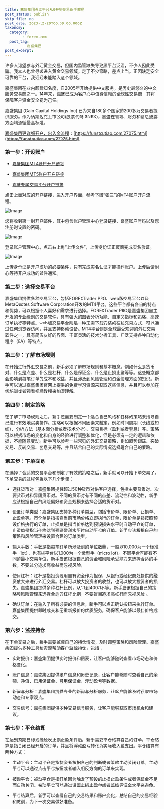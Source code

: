 ```yaml
---
title: 嘉盛集团外汇平台从0开始交易新手教程
post_status: publish
skip_file: no
post_date: 2023-12-29T06:39:00.000Z
taxonomy:
  category:
        - forex-com
  post_tag:
        - 嘉盛集团
post_excerpt: 
---
```

许多人渴望参与外汇黄金交易，但国内监管缺失导致黑平台泛滥，不少人因此受骗。我本人也曾寻求进入黄金交易领域，走了不少弯路，差点上当。正因缺乏安全可靠的平台，我迟迟未能踏入这个领域。

嘉盛集团在业内颇具知名度，自2005年开始提供中文服务，是历史最悠久的中文服务交易商之一。14年来，嘉盛已成为客户心中值得信赖的全球性交易商，其将保障客户资金安全视为己任。

嘉盛集团 (Gain Capital Holdings Inc) 已为来自180多个国家的200多万交易者提供服务。作为纳斯达克上市公司(股票代码:SNEX)，嘉盛在管理、财务和信息披露方面均遵循最高标准。

[嘉盛集团更详细开户，出入金流程](https://funstoutiao.com/27075.html)：[https://funstoutiao.com/27075.html](https://funstoutiao.com/27075.html)

### 第一步：开设账户

* [嘉盛集团MT4账户开户链接](https://s.ssgg.net/jsmt4)

* [嘉盛集团MT5账户开户链接](https://s.ssgg.net/jsmt5)

* [嘉盛专属交易平台开户链接](https://s.ssgg.net/js)

点击上面对应的开户链接，进入开户界面，参考下图“张三”的MT4账户开户流程。

![Image](https://prod-files-secure.s3.us-west-2.amazonaws.com/39ed1227-6d7d-4570-be36-9ccd4a2c4241/7a167aea-686b-400d-af59-4e18eb607a40/640.png?X-Amz-Algorithm=AWS4-HMAC-SHA256&X-Amz-Content-Sha256=UNSIGNED-PAYLOAD&X-Amz-Credential=ASIAZI2LB466VDYHFHER%2F20250901%2Fus-west-2%2Fs3%2Faws4_request&X-Amz-Date=20250901T101308Z&X-Amz-Expires=3600&X-Amz-Security-Token=IQoJb3JpZ2luX2VjEKr%2F%2F%2F%2F%2F%2F%2F%2F%2F%2FwEaCXVzLXdlc3QtMiJHMEUCIHZNEam3LswUO8LekbBnDoUbR15QWb3amW44RSpfaQkQAiEAn%2FM3IbweJYwwETqk6jUKMydoaXKvQ9QoxjaVMw0H9AAq%2FwMIExAAGgw2Mzc0MjMxODM4MDUiDE9EhHoHC6buifgo3CrcAzFRFn%2BnhvkSVMq%2FIxrwURTfSulruENVBgCN%2FFd5CQqwCIxLQ3eWxCFhhcvv1xYEz8sXvfJsWasdTegRetsFpmNN6XNGY3zJQH26y0VGcr77MVm1hiZRuB7Cj2JF1Ygq%2FmnFlBmMqRahHh%2BrVL1KUI9B1trCmwYz3cG7QqVp1suTRWa39I9qM0i2Y3FNBIjX%2F71sm0kY%2B4k6dZB%2BfB8ENn1NCn8zMAV9AJN2MIgzW9IXXUTQGJTpw%2FURtttAq4ODmqJawQv%2B5ktTXQ0%2BcOUL59bACsbqVIcWWDa3spISqxZQxESzVMCgSK%2Fhmu0W4%2FN1mAKaOSFH8ApgyUOjnyzJl7t5PUfCRfI5tSjmI8iZu9S2KW5Ld0kg8GOu%2Fi%2BLQYvkf4rJgyLcr%2FBwORcgX7EHA0BxmV13pxoDsP238XfH1ZbHSKBCJQ9shnxxTtCNaeXmmFb6fIFUEQjQGAUBnMbH4YDhUD5YEiwqlztd0WmDzCbujEc8%2BUcBuNil05wzSA0JYx0EsOF5Y9zc5W57L28jyURSPnVFhTcWP2Ja3igooqK%2FGx2Ux1qQIhcIVY6KqsyKZvkbX1s7%2FInIVk9CWUVAeYEXw4GikbtWKQuajlXJKSy0DlHV3bWbaq16i5p1MPnZ1cUGOqUBW8XQEmx47ve4HxpgMKI3nUbqPE1KY1CXvnt31Ph8D9y%2BRIT%2FULKWqZGujZhc4sfd245n5HlSy0bR3HXmwQNqth8PrJ32ufuQV0Waq%2BV9%2F%2BnGtTo0HBkYIwB1jEIoLWP0gIJWtB1bGwbsHM%2BXW1PPm7o35DgmQROu%2BZXG4d3CJg2UjN1ghWscc%2FM73MVQjIaH6%2F9krjRqD%2F%2FXT8DvnCRzF0XZMs4C&X-Amz-Signature=9dec56d1ca0d234ce4d1a038bbb1ca41f966e60afc9ddc7192b6bf3c62768ca8&X-Amz-SignedHeaders=host&x-amz-checksum-mode=ENABLED&x-id=GetObject)

您将收到第一封开户邮件，其中包含账户管理中心登录链接、嘉盛账户号码以及您注册时设置的密码。

![Image](https://prod-files-secure.s3.us-west-2.amazonaws.com/39ed1227-6d7d-4570-be36-9ccd4a2c4241/eaa1c6b3-2877-4284-a0e1-530e222c27fb/image.png?X-Amz-Algorithm=AWS4-HMAC-SHA256&X-Amz-Content-Sha256=UNSIGNED-PAYLOAD&X-Amz-Credential=ASIAZI2LB466VDYHFHER%2F20250901%2Fus-west-2%2Fs3%2Faws4_request&X-Amz-Date=20250901T101308Z&X-Amz-Expires=3600&X-Amz-Security-Token=IQoJb3JpZ2luX2VjEKr%2F%2F%2F%2F%2F%2F%2F%2F%2F%2FwEaCXVzLXdlc3QtMiJHMEUCIHZNEam3LswUO8LekbBnDoUbR15QWb3amW44RSpfaQkQAiEAn%2FM3IbweJYwwETqk6jUKMydoaXKvQ9QoxjaVMw0H9AAq%2FwMIExAAGgw2Mzc0MjMxODM4MDUiDE9EhHoHC6buifgo3CrcAzFRFn%2BnhvkSVMq%2FIxrwURTfSulruENVBgCN%2FFd5CQqwCIxLQ3eWxCFhhcvv1xYEz8sXvfJsWasdTegRetsFpmNN6XNGY3zJQH26y0VGcr77MVm1hiZRuB7Cj2JF1Ygq%2FmnFlBmMqRahHh%2BrVL1KUI9B1trCmwYz3cG7QqVp1suTRWa39I9qM0i2Y3FNBIjX%2F71sm0kY%2B4k6dZB%2BfB8ENn1NCn8zMAV9AJN2MIgzW9IXXUTQGJTpw%2FURtttAq4ODmqJawQv%2B5ktTXQ0%2BcOUL59bACsbqVIcWWDa3spISqxZQxESzVMCgSK%2Fhmu0W4%2FN1mAKaOSFH8ApgyUOjnyzJl7t5PUfCRfI5tSjmI8iZu9S2KW5Ld0kg8GOu%2Fi%2BLQYvkf4rJgyLcr%2FBwORcgX7EHA0BxmV13pxoDsP238XfH1ZbHSKBCJQ9shnxxTtCNaeXmmFb6fIFUEQjQGAUBnMbH4YDhUD5YEiwqlztd0WmDzCbujEc8%2BUcBuNil05wzSA0JYx0EsOF5Y9zc5W57L28jyURSPnVFhTcWP2Ja3igooqK%2FGx2Ux1qQIhcIVY6KqsyKZvkbX1s7%2FInIVk9CWUVAeYEXw4GikbtWKQuajlXJKSy0DlHV3bWbaq16i5p1MPnZ1cUGOqUBW8XQEmx47ve4HxpgMKI3nUbqPE1KY1CXvnt31Ph8D9y%2BRIT%2FULKWqZGujZhc4sfd245n5HlSy0bR3HXmwQNqth8PrJ32ufuQV0Waq%2BV9%2F%2BnGtTo0HBkYIwB1jEIoLWP0gIJWtB1bGwbsHM%2BXW1PPm7o35DgmQROu%2BZXG4d3CJg2UjN1ghWscc%2FM73MVQjIaH6%2F9krjRqD%2F%2FXT8DvnCRzF0XZMs4C&X-Amz-Signature=3a29c0adca55c82960704d7494d809b1276eff150f05451769b997ca3e07651f&X-Amz-SignedHeaders=host&x-amz-checksum-mode=ENABLED&x-id=GetObject)

登录账户管理中心，点击右上角“上传文件”，上传身份证正反面完成实名验证。

![Image](https://prod-files-secure.s3.us-west-2.amazonaws.com/39ed1227-6d7d-4570-be36-9ccd4a2c4241/54090639-09fc-46b4-a135-e0289f707147/image.png?X-Amz-Algorithm=AWS4-HMAC-SHA256&X-Amz-Content-Sha256=UNSIGNED-PAYLOAD&X-Amz-Credential=ASIAZI2LB466VDYHFHER%2F20250901%2Fus-west-2%2Fs3%2Faws4_request&X-Amz-Date=20250901T101308Z&X-Amz-Expires=3600&X-Amz-Security-Token=IQoJb3JpZ2luX2VjEKr%2F%2F%2F%2F%2F%2F%2F%2F%2F%2FwEaCXVzLXdlc3QtMiJHMEUCIHZNEam3LswUO8LekbBnDoUbR15QWb3amW44RSpfaQkQAiEAn%2FM3IbweJYwwETqk6jUKMydoaXKvQ9QoxjaVMw0H9AAq%2FwMIExAAGgw2Mzc0MjMxODM4MDUiDE9EhHoHC6buifgo3CrcAzFRFn%2BnhvkSVMq%2FIxrwURTfSulruENVBgCN%2FFd5CQqwCIxLQ3eWxCFhhcvv1xYEz8sXvfJsWasdTegRetsFpmNN6XNGY3zJQH26y0VGcr77MVm1hiZRuB7Cj2JF1Ygq%2FmnFlBmMqRahHh%2BrVL1KUI9B1trCmwYz3cG7QqVp1suTRWa39I9qM0i2Y3FNBIjX%2F71sm0kY%2B4k6dZB%2BfB8ENn1NCn8zMAV9AJN2MIgzW9IXXUTQGJTpw%2FURtttAq4ODmqJawQv%2B5ktTXQ0%2BcOUL59bACsbqVIcWWDa3spISqxZQxESzVMCgSK%2Fhmu0W4%2FN1mAKaOSFH8ApgyUOjnyzJl7t5PUfCRfI5tSjmI8iZu9S2KW5Ld0kg8GOu%2Fi%2BLQYvkf4rJgyLcr%2FBwORcgX7EHA0BxmV13pxoDsP238XfH1ZbHSKBCJQ9shnxxTtCNaeXmmFb6fIFUEQjQGAUBnMbH4YDhUD5YEiwqlztd0WmDzCbujEc8%2BUcBuNil05wzSA0JYx0EsOF5Y9zc5W57L28jyURSPnVFhTcWP2Ja3igooqK%2FGx2Ux1qQIhcIVY6KqsyKZvkbX1s7%2FInIVk9CWUVAeYEXw4GikbtWKQuajlXJKSy0DlHV3bWbaq16i5p1MPnZ1cUGOqUBW8XQEmx47ve4HxpgMKI3nUbqPE1KY1CXvnt31Ph8D9y%2BRIT%2FULKWqZGujZhc4sfd245n5HlSy0bR3HXmwQNqth8PrJ32ufuQV0Waq%2BV9%2F%2BnGtTo0HBkYIwB1jEIoLWP0gIJWtB1bGwbsHM%2BXW1PPm7o35DgmQROu%2BZXG4d3CJg2UjN1ghWscc%2FM73MVQjIaH6%2F9krjRqD%2F%2FXT8DvnCRzF0XZMs4C&X-Amz-Signature=d9a094d47c132601576cbec3a1a06aba8dededa5be854630c465c6949d9564c5&X-Amz-SignedHeaders=host&x-amz-checksum-mode=ENABLED&x-id=GetObject)

上传身份证是开户成功的必要条件，只有完成实名认证才能操作账户。上传后请耐心等待开户成功的邮件通知。

### 第二步：选择交易平台

嘉盛集团提供多种交易平台，包括FOREXTrader PRO、web版交易平台以及MetaQuotes Software Corporation开发的MT4平台。这些平台都有各自的特点和优势，可以根据个人喜好和需求进行选择。FOREXTrader PRO是嘉盛集团自主开发的专业级别的交易软件，具有强大的图表分析功能、自定义指标和策略、高速订单执行等特点。web版交易平台则是一种无需下载安装的在线交易方式，可以通过任何浏览器访问，并且支持移动设备。MT4平台则是全球最受欢迎的外汇交易软件之一，具有简洁友好的界面、丰富灵活的技术分析工具、广泛支持各种自动化程序（EA）等特点。

### 第三步：了解市场规则

在开始进行外汇交易之前，新手必须了解市场规则和基本概念，例如什么是货币对、什么是点差、什么是杠杆、什么是保证金、什么是止损止盈等等。这些概念都会影响到每笔订单的成本和收益，并且涉及到风险管理和资金管理方面的知识。新手可以通过嘉盛集团官网上提供的免费学习资源来获取这些信息，并且可以参加在线培训或者观看视频教程来加深理解。

### 第四步：制定策略

在了解了市场规则之后，新手还需要制定一个适合自己风格和目标的策略来指导自己进行有效地买卖操作。策略可以根据不同因素来制定，例如时间周期（长线或短线）、分析方法（基本面分析或者技术分析）、交易目标（盈利或者套息）等。策略可以根据市场的变化和自身的经验进行调整和优化，但是必须有一定的逻辑和依据，不能随意变动。新手可以参考一些常见的外汇交易策略，例如趋势跟踪、突破交易、反转交易、套息交易等，并且结合自己的实际情况选择适合自己的策略。

### 第五步：下单交易

在选择了合适的交易平台和制定了有效的策略之后，新手就可以开始下单交易了。下单交易的过程包括以下几个步骤：

* 选择货币对：嘉盛集团提供超过50种货币对供客户选择，包括主要货币对、次要货币对和异国货币对。不同的货币对有不同的点差、流动性和波动性，新手应该根据自己的风险偏好和资金规模来选择合适的货币对。

* 设置订单类型：嘉盛集团支持多种订单类型，包括市价单、限价单、止损单、止盈单等。市价单是指按照当前市场价格立即执行的订单，限价单是指按照预设价格执行的订单，止损单是指当价格达到预设损失水平时自动平仓的订单，止盈单是指当价格达到预设盈利水平时自动平仓的订单。新手应该根据自己的策略和风险管理来设置合理的订单类型。

* 输入手数：手数是指每笔订单所涉及到的单位数量，一般以10,000为一个标准手（lot），也有些平台以1,000为一个微型手（micro lot）。不同平台可能有不同的最小交易单位，新手应该根据自己的资金和风险承受能力来选择合适的手数，不要过分追求高收益而忽视风险。

* 使用杠杆：杠杆是指投资者用自有资金作为担保，从银行或经纪商处提供的融资放大来进行外汇交易。杠杆可以放大投资者的收益，也可以放大投资者的损失。嘉盛集团提供多种杠杆比例，从1:1到400:1不等。新手应该根据自己的策略和风险管理来选择合适的杠杆比例，不要盲目追求高杠杆而忽视风险 。

* 确认订单：在输入了所有必要的信息后，新手可以点击确认按钮来执行订单。嘉盛集团提供即时成交和无重新报价的优质服务，确保客户能够以最佳价格成交。

### 第六步：监控持仓

在下单交易之后，新手需要监控自己的持仓情况，及时调整策略和风险管理。嘉盛集团提供多种工具和资源帮助客户监控持仓，包括：

* 实时报价：嘉盛集团提供实时报价和图表，让客户能够随时查看市场动态和价格变化。

* 账户信息：嘉盛集团提供账户信息和历史记录，让客户能够随时查看自己的余额、净值、已用保证金、可用保证金、浮动盈亏等数据。

* 新闻与分析：嘉盛集团提供专业的新闻与分析服务，让客户能够及时获取市场动态和专家观点。

* 交易信号：嘉盛集团提供多种交易信号服务，让客户能够获取市场机会和建议。

### 第七步：平仓结算

在达到预期目标或者触发止损止盈条件后，新手需要平仓结算自己的订单。平仓结算是指关闭已经开启的订单，并且将浮动盈亏转化为实际收入或支出。平仓结算有两种方式：

* 主动平仓：主动平仓是指投资者根据自己的判断或者策略主动关闭订单。主动平仓可以通过点击平仓按钮或者输入相反方向的订单来实现。

* 被动平仓：被动平仓是指订单因为触发了预设的止损止盈条件或者保证金不足而自动关闭。被动平仓可以通过设置止损止盈单或者监控保证金水平来避免。

* 平仓结算后，新手可以查看自己的交易结果和账户变化，总结自己的交易经验和教训，为下一次交易做好准备。